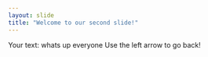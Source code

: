 ```yaml
---
layout: slide
title: "Welcome to our second slide!"
---
```

Your text: whats up everyone
Use the left arrow to go back!
